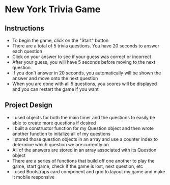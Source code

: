 # New York Trivia Game 

## Instructions
 
 * To begin the game, click on the "Start" button
 * There are a total of 5 trivia questions. You have 20 seconds to answer each question
 * Click on your answer to see if your guess was correct or incorrect
 * After your guess, you will have 5 seconds before moving to the next question
 * If you don't answer in 20 seconds, you automatically will be shown the answer and move onto the next question
 * When you are done with all 5 questions, you scores will be displayed and you can restart the game if you want 


 ## Project Design

 * I used objects for both the main timer and the questions to easily be able to create more questions if desired
 * I built a constructor function for my Question object and then wrote another function to initalize all of my questions
 * I stored those question objects in an array and use a counter index to determine which question we are currently on
 * All of the answers are stored in an array associated with its Question object 
 * There are a series of functions that build off one another to play the game, start game, check if the game is lost, next question, etc
 * I used Bootstraps card component and grid to layout my game and make it mobile responsive
 
 